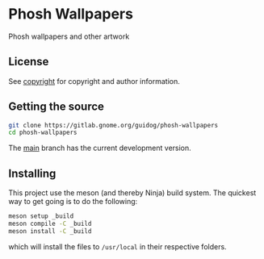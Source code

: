 # Phosh Wallpapers

Phosh wallpapers and other artwork

## License

See [copyright](./debian/copyright) for copyright and author information.

## Getting the source

```sh
git clone https://gitlab.gnome.org/guidog/phosh-wallpapers
cd phosh-wallpapers
```

The [main][] branch has the current development version.

## Installing

This project use the meson (and thereby Ninja) build system.  The quickest way
to get going is to do the following:

```sh
meson setup _build
meson compile -C _build
meson install -C _build
```

which will install the files to `/usr/local` in their respective folders.

[main]: https://gitlab.gnome.org/guidog/phosh-wallpapers/-/tree/main

